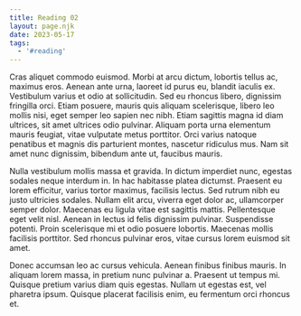 ```yaml
---
title: Reading 02
layout: page.njk
date: 2023-05-17
tags:
  - '#reading'
---
```


Cras aliquet commodo euismod. Morbi at arcu dictum, lobortis tellus ac, maximus eros. Aenean ante urna, laoreet id purus eu, blandit iaculis ex. Vestibulum varius et odio at sollicitudin. Sed eu rhoncus libero, dignissim fringilla orci. Etiam posuere, mauris quis aliquam scelerisque, libero leo mollis nisi, eget semper leo sapien nec nibh. Etiam sagittis magna id diam ultrices, sit amet ultrices odio pulvinar. Aliquam porta urna elementum mauris feugiat, vitae vulputate metus porttitor. Orci varius natoque penatibus et magnis dis parturient montes, nascetur ridiculus mus. Nam sit amet nunc dignissim, bibendum ante ut, faucibus mauris.

Nulla vestibulum mollis massa et gravida. In dictum imperdiet nunc, egestas sodales neque interdum in. In hac habitasse platea dictumst. Praesent eu lorem efficitur, varius tortor maximus, facilisis lectus. Sed rutrum nibh eu justo ultricies sodales. Nullam elit arcu, viverra eget dolor ac, ullamcorper semper dolor. Maecenas eu ligula vitae est sagittis mattis. Pellentesque eget velit nisl. Aenean in lectus id felis dignissim pulvinar. Suspendisse potenti. Proin scelerisque mi et odio posuere lobortis. Maecenas mollis facilisis porttitor. Sed rhoncus pulvinar eros, vitae cursus lorem euismod sit amet.

Donec accumsan leo ac cursus vehicula. Aenean finibus finibus mauris. In aliquam lorem massa, in pretium nunc pulvinar a. Praesent ut tempus mi. Quisque pretium varius diam quis egestas. Nullam ut egestas est, vel pharetra ipsum. Quisque placerat facilisis enim, eu fermentum orci rhoncus et.

